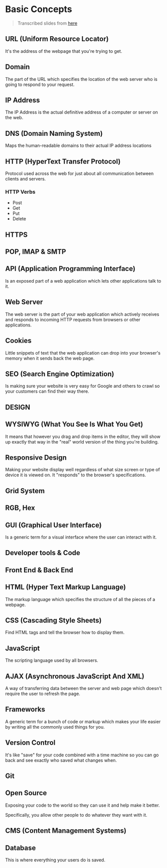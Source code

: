 # Basic Concepts

> Transcribed slides from [here](http://slides.com/cristiancota/basic-concepts)

## URL (Uniform Resource Locator)

It's the address of the webpage that you're trying to get.

## Domain

The part of the URL which specifies the location of the web server who is going to respond to your request.

## IP Address

The IP Address is the actual definitive address of a computer or server on the web.

## DNS (Domain Naming System)

Maps the human-readable domains to their actual IP address locations

## HTTP (HyperText Transfer Protocol)

Protocol used across the web for just about all communication between clients and servers.

### HTTP Verbs

- Post
- Get
- Put
- Delete

## HTTPS

## POP, IMAP & SMTP

## API (Application Programming Interface)

Is an exposed part of a web application which lets other applications talk to it.

## Web Server

The web server is the part of your web application which actively receives and responds to incoming HTTP requests from browsers or other applications.

## Cookies

Little snippets of text that the web application can drop into your browser's memory when it sends back the web page.

## SEO (Search Engine Optimization)

Is making sure your website is very easy for Google and others to crawl so your customers can find their way there.

## DESIGN

## WYSIWYG (What You See Is What You Get)

It means that however you drag and drop items in the editor, they will show up exactly that way in the "real" world version of the thing you're building.

## Responsive Design

Making your website display well regardless of what size screen or type of device it is viewed on. It "responds" to the browser's specifications.

## Grid System

## RGB, Hex

## GUI (Graphical User Interface)

Is a generic term for a visual interface where the user can interact with it.

## Developer tools & Code

## Front End & Back End

## HTML (Hyper Text Markup Language)

The markup language which specifies the structure of all the pieces of a webpage.

## CSS (Cascading Style Sheets)

Find HTML tags and tell the browser how to display them.

## JavaScript

The scripting language used by all browsers.

## AJAX (Asynchronous JavaScript And XML)

A way of transferring data between the server and web page which doesn't require the user to refresh the page.

## Frameworks

A generic term for a bunch of code or markup which makes your life easier by writing all the commonly used things for you.

## Version Control

It's like "save" for your code combined with a time machine so you can go back and see exactly who saved what changes when.

## Git

## Open Source

Exposing your code to the world so they can use it and help make it better.

Specifically, you allow other people to do whatever they want with it.

## CMS (Content Management Systems)

## Database

This is where everything your users do is saved.
